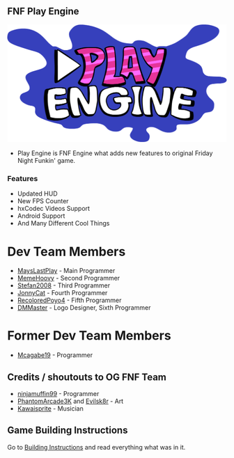 ## FNF Play Engine
![Play Engine logo](logo.png)
- Play Engine is FNF Engine what adds new features to original Friday Night Funkin' game.
### Features
- Updated HUD
- New FPS Counter
- hxCodec Videos Support
- Android Support
- And Many Different Cool Things
# Dev Team Members
- [MaysLastPlay](https://github.com/MaysLastPlayGithub) - Main Programmer
- [MemeHoovy](https://github.com/MemeHovy) - Second Programmer
- [Stefan2008](https://github.com/Stefan2008Github) - Third Programmer
- [JonnyCat](https://github.com/JonnyCatMeow) - Fourth Programmer
- [RecoloredPoyo4](https://github.com/Poyo2007) - Fifth Programmer
- [DMMaster](https://github.com/DMMaster636) - Logo Designer, Sixth Programmer
# Former Dev Team Members
- [Mcagabe19](https://github.com/mcagabe19) - Programmer
## Credits / shoutouts to OG FNF Team

- [ninjamuffin99](https://twitter.com/ninja_muffin99) - Programmer
- [PhantomArcade3K](https://twitter.com/phantomarcade3k) and [Evilsk8r](https://twitter.com/evilsk8r) - Art
- [Kawaisprite](https://twitter.com/kawaisprite) - Musician
## Game Building Instructions
Go to [Building Instructions](https://github.com/MaysLastPlays-Things/FNF-PlayEngine-Rework/blob/main/BUILD-INSTRUCTIONS.md) and read everything what was in it.
